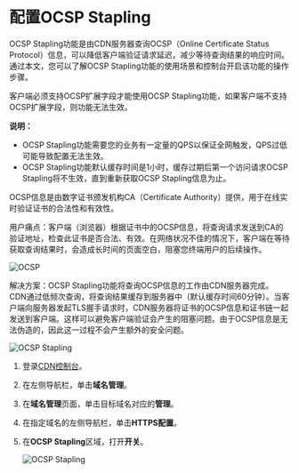 # 配置OCSP Stapling

OCSP Stapling功能是由CDN服务器查询OCSP（Online Certificate Status Protocol）信息，可以降低客户端验证请求延迟，减少等待查询结果的响应时间。通过本文，您可以了解OCSP Stapling功能的使用场景和控制台开启该功能的操作步骤。

客户端必须支持OCSP扩展字段才能使用OCSP Stapling功能，如果客户端不支持OCSP扩展字段，则功能无法生效。

**说明：**

-   OCSP Stapling功能需要您的业务有一定量的QPS以保证全网触发，QPS过低可能导致配置无法生效。
-   OCSP Stapling功能默认缓存时间是1小时，缓存过期后第一个访问请求OCSP Stapling将不生效，直到重新获取OCSP Stapling信息为止。

OCSP信息是由数字证书颁发机构CA（Certificate Authority）提供，用于在线实时验证证书的合法性和有效性。

用户痛点：客户端（浏览器）根据证书中的OCSP信息，将查询请求发送到CA的验证地址，检查此证书是否合法、有效。在网络状况不佳的情况下，客户端在等待获取查询结果时，会造成长时间的页面空白，阻塞您终端用户的后续操作。

![OCSP](https://static-aliyun-doc.oss-accelerate.aliyuncs.com/assets/img/zh-CN/1532717161/p99426.png)

解决方案：OCSP Stapling功能将查询OCSP信息的工作由CDN服务器完成。CDN通过低频次查询，将查询结果缓存到服务器中（默认缓存时间60分钟）。当客户端向服务器发起TLS握手请求时，CDN服务器将证书的OCSP信息和证书链一起发送到客户端。这样可以避免客户端验证会产生的阻塞问题。由于OCSP信息是无法伪造的，因此这一过程不会产生额外的安全问题。

![OCSP Stapling](https://static-aliyun-doc.oss-accelerate.aliyuncs.com/assets/img/zh-CN/8615817161/p99427.png)

1.  登录[CDN控制台](https://cdn.console.aliyun.com)。

2.  在左侧导航栏，单击**域名管理**。

3.  在**域名管理**页面，单击目标域名对应的**管理**。

4.  在指定域名的左侧导航栏，单击**HTTPS配置**。

5.  在**OCSP Stapling**区域，打开**开关**。

    ![OCSP Stapling](https://static-aliyun-doc.oss-accelerate.aliyuncs.com/assets/img/zh-CN/3347747061/p99429.png)


